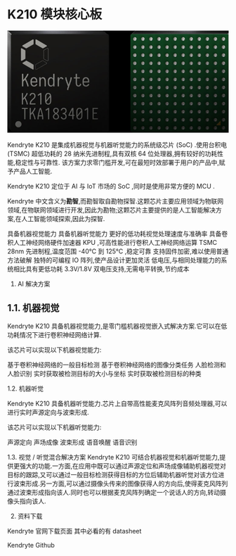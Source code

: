 # K210 模块核心板

![K210](./../../assets/hardware/k210/k210-front-background.jpg)

Kendryte K210 是集成机器视觉与机器听觉能力的系统级芯片 (SoC) .使用台积电 (TSMC) 超低功耗的 28 纳米先进制程,具有双核 64 位处理器,拥有较好的功耗性能,稳定性与可靠性. 该方案力求零门槛开发,可在最短时效部署于用户的产品中,赋予产品人工智能.

Kendryte K210 定位于 AI 与 IoT 市场的 SoC ,同时是使用非常方便的 MCU .

Kendryte 中文含义为**勘智**,而勘智取自勘物探智.这颗芯片主要应用领域为物联网领域,在物联网领域进行开发,因此为勘物;这颗芯片主要提供的是人工智能解决方案,在人工智能领域探索,因此为探智.

具备机器视觉能力
具备机器听觉能力
更好的低功耗视觉处理速度与准确率
具备卷积人工神经网络硬件加速器 KPU ,可高性能进行卷积人工神经网络运算
TSMC 28nm 先进制程,温度范围 -40°C 到 125°C ,稳定可靠
支持固件加密,难以使用普通方法破解
独特的可编程 IO 阵列,使产品设计更加灵活
低电压,与相同处理能力的系统相比具有更低功耗
3.3V/1.8V 双电压支持,无需电平转换,节约成本

1. AI 解决方案
## 1.1. 机器视觉

Kendryte K210 具备机器视觉能力,是零门槛机器视觉嵌入式解决方案.它可以在低功耗情况下进行卷积神经网络计算.

该芯片可以实现以下机器视觉能力:

基于卷积神经网络的一般目标检测
基于卷积神经网络的图像分类任务
人脸检测和人脸识别
实时获取被检测目标的大小与坐标
实时获取被检测目标的种类

1.2. 机器听觉

Kendryte K210 具备机器听觉能力.芯片上自带高性能麦克风阵列音频处理器,可以进行实时声源定向与波束形成.

该芯片可以实现以下机器听觉能力:

声源定向
声场成像
波束形成
语音唤醒
语音识别

1.3. 视觉 / 听觉混合解决方案
Kendryte K210 可结合机器视觉和机器听觉能力,提供更强大的功能.一方面,在应用中既可以通过声源定位和声场成像辅助机器视觉对目标的跟踪,又可以通过一般目标检测获得目标的方位后辅助机器听觉对该方位进行波束形成.另一方面,可以通过摄像头传来的图像获得人的方向后,使得麦克风阵列通过波束形成指向该人.同时也可以根据麦克风阵列确定一个说话人的方向,转动摄像头指向该人.

2. 资料下载

Kendryte 官网下载页面 其中必看的有 datasheet

Kendryte Github
